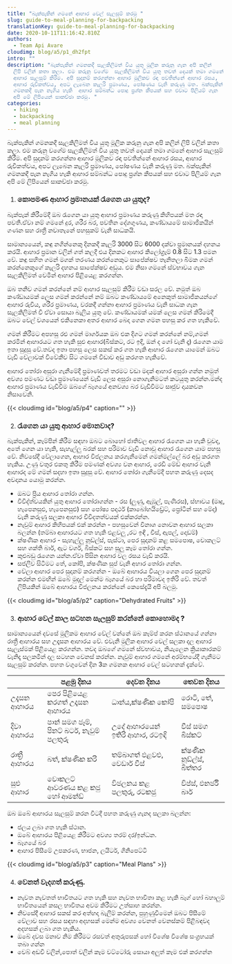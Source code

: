 ```yaml
---
title: "බැක්පැකින් ගමනේ ආහාර වෙල් සැලසුම් කරමු "
slug: guide-to-meal-planning-for-backpacking
translationKey: guide-to-meal-planning-for-backpacking
date: 2020-10-11T11:16:42.810Z
authors:
  - Team Api Avare
cloudimg: blog/a5/p1_dh2fpt
intro: ""
description: "බැක්පැකින් ගමනකදී සැලකිලිමත් විය යුතු මූලික කරුනු ගැන අපි කලින්
  ලිපි වලින් කතා කලා. එම කරුනු වගේම  සැලකිලිමත් විය යුතු තවත් දෙයක් තමා ගමනේ
  ආහාර සැලසුම් කිරීම. අපි සුදානම් කරගන්නා ආහාර මූලිකව රඳා පවතින්නේ ආහාර රසය,
  ආහාර රුචිකත්වය, අපට ලැබෙන කැලරි ප්‍රමාණය, පෝෂණය වැනි කරුණු මත. බක්පැකින්
  ගමනකදී පැන නැගිය හැකි  ආහාර සම්බන්ධ පොදු ප්‍රශ්න කීපයක් සහ එවාට පිලියම් ගැන
  අපි මේ ලිපියෙන් සාකච්ඡා කරමු. "
categories:
  - hiking
  - backpacking
  - meal planning
---
```

බැක්පැකින් ගමනකදී සැලකිලිමත් විය යුතු මූලික කරුනු ගැන අපි කලින් ලිපි වලින් කතා කලා. එම කරුනු වගේම සැලකිලිමත් විය යුතු තවත් දෙයක් තමා ගමනේ ආහාර සැලසුම් කිරීම. අපි සුදානම් කරගන්නා ආහාර මූලිකව රඳා පවතින්නේ ආහාර රසය, ආහාර රුචිකත්වය, අපට ලැබෙන කැලරි ප්‍රමාණය, පෝෂණය වැනි කරුණු මත. බක්පැකින් ගමනකදී පැන නැගිය හැකි ආහාර සම්බන්ධ පොදු ප්‍රශ්න කීපයක් සහ එවාට පිලියම් ගැන අපි මේ ලිපියෙන් සාකච්ඡා කරමු.

1. ### කොපමණ ආහාර ප්‍රමානයක් රැගෙන යා යුතුද?

බැක්පැක් කිරීමේදී ඔබ රැගෙන යා යුතු ආහාර ප්‍රමාණය කරුණු කිහිපයක් මත රඳා පවතී.ඒවා නම් ගමනේ දුර, ශරීර බර, පවතින දේශගුණය, කණ්ඩායමේ සාමාජිකයින් ගණන සහ රාත්‍රී නවාතැනේ පහසුකම් වැනි සාධකයි.

සාමාන්‍යයෙන්, කඳු නගින්නෙකු දිනකදී කැලරි 3000 සිට 6000 දක්වා ප්‍රමානයක් දහනය කරයි. ආහාර ප්‍රමාන වලින් ගත් කලදී එය දිනකට ආහාර කිලෝග්‍රෑම් 0.8 සිට 1.3 පමන වේ. කඳු සහිත ගමන් මගක් තරණය කරන්නෙකුට සාපේක්ෂව තැනිතලා බිමක ගමන් කරන්නෙකුගේ කැලරි දහනය සාපේක්ෂව අඩුය. එම නිසා ගමනේ ස්වභාවය ගැන සැලකිලිමත් වෙමින් ආහාර පිළියෙළ කරගන්න.

ඔබ තනිව ගමන් කරන්නේ නම් ආහාර සැලසුම් කිරීම වඩා සරල වේ. නමුත් ඔබ කණ්ඩායමක් ලෙස ගමන් කරන්නේ නම් ඔබට කණ්ඩායමේ අනෙකුත් සාමාජිකයන්ගේ ආහාර රුචිය, ශරීර ප්‍රමාණය, වරකදී ගන්නා ආහාර ප්‍රමාණය වැනි සාධක ගැන සැලකිලිමත් වී ඒවා සොයා බැලිය යුතු වේ. කණ්ඩායමක් යමක් ලෙස ගමන් කිරිමෙදී ඔබට වෙල් වශයෙන් එකිනෙකා අතර ආහාර බෙදා ගෙන ගමන පහසු කර ගත හැකිවේ.

ගමන් කිරීමට අපහසු රළු ගමන් මාර්ගයක ඔබ එක දිගට ගමන් කරන්නේ නම්,ගමන් කරමින් ආහාරයට ගත හැකි සුළු ආහාර(බිස්කට, රට ඉදි, ඔන් ද ගෝ වැනි දෑ) රැගෙන යාම ඉතා සුදුසු වේ.තවද ඉතා පහසු ලෙස සකස් කර ගත හැකි ආහාර රැගෙන යාමෙන් ඔබට වැඩි වේලාවක් විවේකීව සිට ගමනේ විඩාව අඩු කරගත හැකිවේ.

ආහාර තෝරා අසුරා ගැනීමේදී ප්‍රමාණවත් තරමට වඩා මදක් ආහාර අසුරා ගන්න නමුත් අවශ්‍ය පමණට වඩා ප්‍රමාණයෙන් වැඩි ලෙස අසුරා නොගැනිමටත් කටයුතු කරන්න.මන්ද ආහාර ප්‍රමාණය වැඩිවීම ඔබගේ බෑගයේ අනවශ්‍ය බර වැඩිවීමට සෘජුව දායකවන නිසාවෙනි.

{{< cloudimg id="blog/a5/p4" caption="" >}}

2. ### රැගෙන යා යුතු ආහාර මොනවාද?

බැක්පැකින්, කෑම්පින් කිරීම සඳහා ඔබට බොහෝ ජාතිවල ආහාර රැගෙන යා හැකි වුවද, අතේ ගෙන යා හැකි, සැහැල්ලු බරක් සහ පරිමාව වැඩි නොවූ ආහාර රැගෙන යාම පහසු වේ. නිවසේදී වේලාගෙන, ආහාර විජලනය කරගැනීමෙන් ගමන්මල්ලේ බර අඩු කරගත හැකිය. උණු වතුර එකතු කිරීම පමණක් අවශ්‍ය වන ආහාර, රෙඩි මේඩ් ආහාර වැනි ආහාරද මේ ගමන් සදහා ඉතා සුදුසු වේ. ආහාර තෝරා ගැනීමේදී පහත කරුණු දෙසද අවදානය යොමු කරන්න.

* ඔබට ප්‍රිය ආහාර තෝරා ගන්න.
* විවිද්ත්වයකින් යුතු ආහාර තෝරාගන්න - රස (ලුණු, ඇඹුල්, පැණිරස), ස්භාවය (මෘදු, හැපෙනසුළු, හැපෙනසුළු) සහ පෝෂ්‍ය පදාර්ථ (කාබෝහයිඩ්‍රේට්, ප්‍රෝටීන් සහ මේද) වැනි කරුණු සලකා ආහාර විවිදතත්වයක් එක්කරන්න.
* නැවුම් ආහාර කිහිපයක් එක් කරන්න - පහසුවෙන් විනාශ නොවන ආහාර සලකා බලන්න (තම්බා ආහාරයට ගත හැකි එළවලු ,රට ඉඳි , චීස්, ඇපල්, දොඩම්)
* ක්ෂණික ආහාර - සැහැල්ලු නූඩ්ල්ස්, පැස්ටා, පෙර සූදානම් කළ සමපොෂ, චොකලට් සහ ශක්ති බාර්, ඇට වර්ග, බිස්කට් සහ සුලු කෑම තෝරා ගන්න.
* කුළුබඩු රැගෙන යන්න.ඒවා පිසින ආහාර වල රසය වැඩි කරයි.
* සජලීව සිටීමට තේ, කෝපි, ක්ෂණික සුප් වැනි අහාර තෝරා ගන්න.
* වේලා ආහාර පෙර සුදානම් කරගන්න - ඔබේ ආහාරය වියලා ගෙන පෙර සුදානම් කරන්න එමඟින් ඔබේ මුදල් මෙන්ම බෑගයේ බර හා පරිමාවද ඉතිරි වේ. තවත් ලිපියකින් ඔබේ ආහාරය විජලනය කරන්නේ කෙසේදැයි අපි බලමු.

{{< cloudimg id="blog/a5/p2" caption="Dehydrated Fruits" >}}

3. ### ආහාර වෙල් කාල සටහන සැලසුම් කරන්නේ කොහොමද ?

සාමාන්‍යයෙන් දවසේ මුලිකම ආහාර වේල් වන්නේ ඔබ කෑම්ප් කරන ස්ථානයේ ගන්නා රාත්‍රී ආහාරය සහ උදෑසන ආහාරය වේ. එවැනි මුලික ආහාර වෙල් සලකා දල ආහාර සැලැස්මක් පිළියෙළ කරගන්න. තවද ඔබගේ ගමනේ ස්වභාවය, නියැලෙන ක්‍රියාකාරකම් වැනිදෑ සලකමින් දල සටහන වෙනස් කරන්න. නැවුම් ආහාර ගමනේ අරම්භයේදී ගැනීමට සැලසුම් කරන්න. පහත වගුවෙන් දින 3ක ගමනක ආහාර වෙල් සටහනක් දැක්වේ.

|               | පළමු දිනය                                    | දෙවන දිනය                      | තෙවන දිනය               |
| ------------- | -------------------------------------------- | ------------------------------ | ----------------------- |
| උදැසන ආහාරය   | පෙර පිළියෙළ කරගත් උදෑසන ආහාරය                | ධාන්ය,ක්ෂණික කෝපි              | රොටි, තේ, සමපොෂ         |
| දිවා ආහාරය    | පාන් සමග ජෑම්, පිනට්   බටර්,   නැවුම් පලතුරු | උදේ ආහාරයෙන් ඉතිරි ආහාර, රටඉඳි | චීස් සමග බිස්කට්        |
| රාත්‍රී ආහාරය | බත්, ක්ෂණික කරි                              | තම්බාගත් එළවළු, චෙඩාර් චීස්    | ක්ෂණික නූඩ්ල්ස්, බිත්තර |
| සුළු ආහාර     | චොකලට් ආවරණය කළ කජු හෝ ආමන්ඩ්                | විජලනය කළ පලතුරු, රටකජු        | චිප්ස්, එනර්ජි බාර්     |

ඔබ ඔබේ ආහාරය සැලසුම් කරන විටදී පහත කරුණු ගැනද සලකා බලන්න:

* ජලය ලබා ගත හැකි ස්ථාන.
* ඔබේ ආහාරය පිළියෙළ කිරීමට අවශ්‍ය තරම් දර/ඉන්ධන.
* බෑගයේ බර
* ආහාර පිසීමේ උපකරණ, භාජන, ලයිටර්, ගිනිපෙට්ටි

{{< cloudimg id="blog/a5/p3" caption="Meal Plans" >}}

4. ### වෙනත් වැදගත් කරුණු.

* නැවත නැවතත් භාවිතයට ගත හැකි සහ නැවත භාවිතා කළ හැකි බෑග් හෝ බහාලුම් භාවිතයෙන් කසල භාවිතය අවම කිරීමට උත්සාහ කරන්න.
* නිවසේදී ආහාර සකස් කර අත්හදා බැලීම් කරන්න, පුහුණුවීමෙන් ඔබට පිසීමේ වේලාව සහ රසය සඳහා අදහසක් මෙන්ම අවශ්‍ය වෙනත් වෙනස්කම් පිළිබඳවද අදහසක් ලබා ගත හැකිය.
* ඔබේ දවස මනාව නිම කිරීමට රසවත් අතුරුපසක් හෝ විශේෂ විශේෂ සංග්‍රහයක් තබා ගන්න
* වෙබ් අඩවි වලින්,පොත් වලින් කෑම වට්ටෝරු සොයා අලුත් කෑම එක් කරගන්න